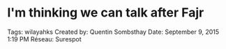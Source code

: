 # l'm thinking we can talk after Fajr

Tags: wilayahks
Created by: Quentin Sombsthay
Date: September 9, 2015 1:19 PM
Réseau: Surespot